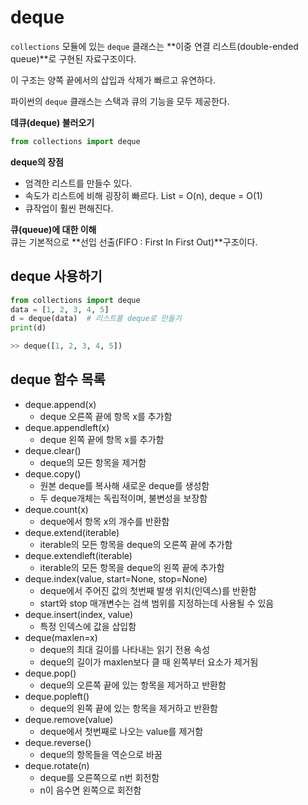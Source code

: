 # deque
`collections` 모듈에 있는 `deque` 클래스는 **이중 연결 리스트(double-ended queue)**로 구현된 자료구조이다.

이 구조는 양쪽 끝에서의 삽입과 삭제가 빠르고 유연하다.

파이썬의 `deque` 클래스는 스택과 큐의 기능을 모두 제공한다.   

**데큐(deque) 불러오기**   
```python
from collections import deque
```

**deque의 장점**   
- 엄격한 리스트를 만들수 있다.
- 속도가 리스트에 비해 굉장히 빠르다. List = O(n), deque = O(1)
- 큐작업이 훨씬 편해진다.

**큐(queue)에 대한 이해**   
큐는 기본적으로 **선입 선출(FIFO : First In First Out)**구조이다.

## deque 사용하기
```python
from collections import deque
data = [1, 2, 3, 4, 5]
d = deque(data)  # 리스트를 deque로 만들기
print(d)

>> deque([1, 2, 3, 4, 5])
```

## deque 함수 목록
- deque.append(x)
  - deque 오른쪽 끝에 항목 x를 추가함
- deque.appendleft(x)
  - deque 왼쪽 끝에 항목 x를 추가함
- deque.clear()
  - deque의 모든 항목을 제거함
- deque.copy()
  - 원본 deque를 복사해 새로운 deque를 생성함
  - 두 deque개체는 독립적이며, 불변성을 보장함
- deque.count(x)
  - deque에서 항목 x의 개수를 반환함
- deque.extend(iterable)
  - iterable의 모든 항목을 deque의 오른쪽 끝에 추가함
- deque.extendleft(iterable)
  - iterable의 모든 항목을 deque의 왼쪽 끝에 추가함
- deque.index(value, start=None, stop=None)
  - deque에서 주어진 값의 첫번째 발생 위치(인덱스)를 반환함
  - start와 stop 매개변수는 검색 범위를 지정하는데 사용될 수 있음
- deque.insert(index, value)
  - 특정 인덱스에 값을 삽입함
- deque(maxlen=x)
  - deque의 최대 길이를 나타내는 읽기 전용 속성
  - deque의 길이가 maxlen보다 클 때 왼쪽부터 요소가 제거됨
- deque.pop()
  - deque의 오른쪽 끝에 있는 항목을 제거하고 반환함
- deque.popleft()
  - deque의 왼쪽 끝에 있는 항목을 제거하고 반환함
- deque.remove(value)
  - deque에서 첫번째로 나오는 value를 제거함
- deque.reverse()
  - deque의 항목들을 역순으로 바꿈
- deque.rotate(n)
  - deque를 오른쪽으로 n번 회전함
  - n이 음수면 왼쪽으로 회전함